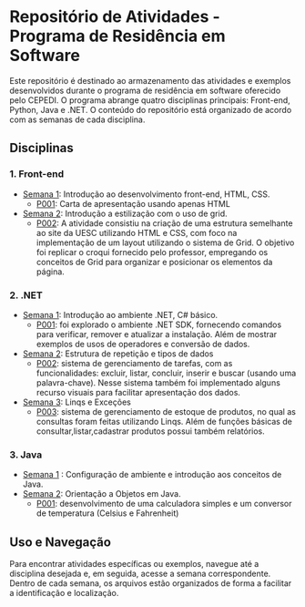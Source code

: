 # Repositório de Atividades - Programa de Residência em Software

Este repositório é destinado ao armazenamento das atividades e exemplos desenvolvidos durante o programa de residência em software oferecido pelo CEPEDI. O programa abrange quatro disciplinas principais: Front-end, Python, Java e .NET. O conteúdo do repositório está organizado de acordo com as semanas de cada disciplina.

## Disciplinas

### 1. Front-end
- [Semana 1](./frontend/semana1): Introdução ao desenvolvimento front-end, HTML, CSS.
    - [P001](./frontend/semana1/P001/): Carta de apresentação usando apenas HTML
- [Semana 2](./frontend/semana1): Introdução a estilização com o uso de grid.
    - [P002](./frontend/2/P002/): A atividade consistiu na criação de uma estrutura semelhante ao site da UESC utilizando HTML e CSS, com foco na implementação de um layout utilizando o sistema de Grid. O objetivo foi replicar o croqui fornecido pelo professor, empregando os conceitos de Grid para organizar e posicionar os elementos da página.


 

<!-- - [Semana 2](./front-end/semana2): JavaScript e frameworks front-end. 

### 2. Python
- [Semana 1](./python/semana1): Introdução ao Python.
 - [Semana 2](./python/semana2): Manipulação de dados em Python.  -->

### 2. .NET
- [Semana 1](./dotnet/semana1): Introdução ao ambiente .NET, C# básico.
    - [P001](./dotnet/semana1/P001/):  foi explorado o ambiente .NET SDK, fornecendo comandos para verificar, remover e atualizar a instalação. Além de mostrar exemplos de usos de operadores e conversão de dados.
- [Semana 2](./dotnet/semana2): Estrutura de repetição e tipos de dados
    - [P002](./dotnet/semana2/P002/):  sistema de gerenciamento de tarefas, com as funcionalidades: excluir, listar, concluir, inserir e buscar (usando uma palavra-chave). Nesse sistema também foi implementado alguns recurso visuais para facilitar apresentação dos dados.
- [Semana 3](./dotnet/semana3): Linqs e Exceções
    - [P003](./dotnet/semana3/P003/):  sistema de gerenciamento de estoque de produtos, no qual as consultas foram feitas utilizando Linqs. Além de funções básicas de consultar,listar,cadastrar produtos possui também relatórios.

### 3. Java
- [Semana 1](./) : Configuração de ambiente e introdução aos conceitos de Java.
- [Semana 2](./java/semana2): Orientação a Objetos em Java.
    - [P001](./java/semana2/P001): desenvolvimento de uma calculadora simples e um conversor de temperatura (Celsius e Fahrenheit)
 
<!-- - [Semana 2](./dotnet/semana2): Desenvolvimento de aplicações .NET. -->

## Uso e Navegação

Para encontrar atividades específicas ou exemplos, navegue até a disciplina desejada e, em seguida, acesse a semana correspondente. Dentro de cada semana, os arquivos estão organizados de forma a facilitar a identificação e localização.